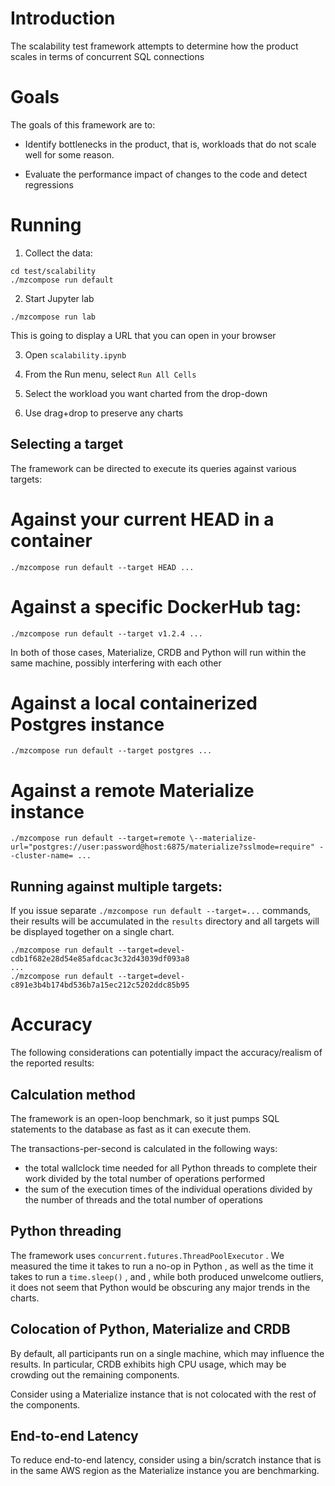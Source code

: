 # Introduction

The scalability test framework attempts to determine how the product scales in terms of concurrent SQL connections

# Goals

The goals of this framework are to:

- Identify bottlenecks in the product, that is, workloads that do not scale well for some reason.

- Evaluate the performance impact of changes to the code and detect regressions


# Running


1. Collect the data:

```
cd test/scalability
./mzcompose run default
```

2. Start Jupyter lab

```
./mzcompose run lab
```

This is going to display a URL that you can open in your browser

3. Open `scalability.ipynb`

4. From the Run menu, select `Run All Cells`

5. Select the workload you want charted from the drop-down

6. Use drag+drop to preserve any charts

## Selecting a target

The framework can be directed to execute its queries against various targets:

# Against your current HEAD in a container

```
./mzcompose run default --target HEAD ...
```

# Against a specific DockerHub tag:

```
./mzcompose run default --target v1.2.4 ...
```

In both of those cases, Materialize, CRDB and Python will run within the same machine, possibly interfering with each other

# Against a local containerized Postgres instance


```
./mzcompose run default --target postgres ...
```

# Against a remote Materialize instance

```
./mzcompose run default --target=remote \--materialize-url="postgres://user:password@host:6875/materialize?sslmode=require" --cluster-name= ...
```

## Running against multiple targets:

If you issue separate `./mzcompose run default --target=...` commands, their results will be accumulated in the `results` directory
and all targets will be displayed together on a single chart.

```
./mzcompose run default --target=devel-cdb1f682e28d54e85afdcac3c32d43039df093a8
...
./mzcompose run default --target=devel-c891e3b4b174bd536b7a15ec212c5202ddc85b95
```

# Accuracy

The following considerations can potentially impact the accuracy/realism of the reported results:

## Calculation method

The framework is an open-loop benchmark, so it just pumps SQL statements to the database as fast as it can execute them.

The transactions-per-second is calculated in the following ways:

- the total wallclock time needed for all Python threads to complete their work divided by the total number of operations performed
- the sum of the execution times of the individual operations divided by the number of threads and the total number of operations

## Python threading

The framework uses `concurrent.futures.ThreadPoolExecutor` . We measured the time it takes to run a no-op in Python , as well as the time it takes
to run a `time.sleep()` , and , while both produced unwelcome outliers, it does not seem that Python would be obscuring any major trends in the charts.

## Colocation of Python, Materialize and CRDB

By default, all participants run on a single machine, which may influence the results. In particular, CRDB exhibits high CPU usage, which may
be crowding out the remaining components.

Consider using a Materialize instance that is not colocated with the rest of the components.

## End-to-end Latency

To reduce end-to-end latency, consider using a bin/scratch instance that is in the same AWS region as the Materialize instance you are benchmarking.
